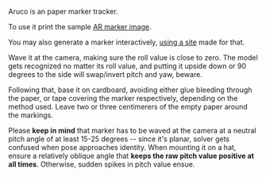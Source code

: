 Aruco is an paper marker tracker.

To use it print the sample [AR marker image](https://github.com/opentrack/opentrack/blob/unstable/contrib/aruco/test3.png).

You may also generate a marker interactively, [using a site](http://terpconnect.umd.edu/~jwelsh12/enes100/markergen.html) made for that.

Wave it at the camera, making sure the roll value is close to zero. The model gets recognized no matter its roll value, and putting it upside down or 90 degrees to the side will swap/invert pitch and yaw, beware.

Following that, base it on cardboard, avoiding either glue bleeding
through the paper, or tape covering the marker respectively, depending
on the method used. Leave two or three centimerers of the empty paper around
the markings.

Please **keep in mind** that marker has to be waved at the camera at a
neutral pitch angle of at least 15-25 degrees -- since it's planar,
solver gets confused when pose approaches identity. When
mounting it on a hat, ensure a relatively oblique angle that
**keeps the raw pitch value positive at all times**. Otherwise,
sudden spikes in pitch value ensue.
